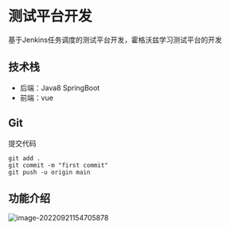 # 测试平台开发

基于Jenkins任务调度的测试平台开发，霍格沃兹学习测试平台的开发



## 技术栈

- 后端：Java8 SpringBoot
- 前端：vue



## Git

提交代码

```shell
git add .
git commit -m "first commit"
git push -u origin main
```



## 功能介绍

![image-20220921154705878](https://jing-images.oss-cn-beijing.aliyuncs.com/img/202209211547104.png)